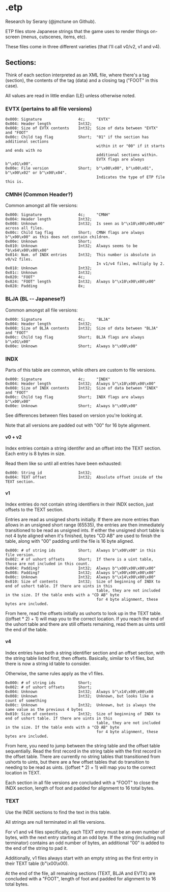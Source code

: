# .etp

Research by Serany (@jmctune on Github).

ETP files store Japanese strings that the game uses to render things on-screen (menus, cutscenes, items, etc).

These files come in three different varieties (that I'll call v0/v2, v1 and v4).

## Sections:

Think of each section interpreted as an XML file, where there's a tag (section), the contents of the tag (data) and a closing tag ("FOOT" in this case).

All values are read in little endian (LE) unless otherwise noted.

### EVTX (pertains to all file versions)

```
0x000: Signature                4c;     "EVTX"
0x004: Header length            Int32;
0x008: Size of EVTX contents    Int32;  Size of data between "EVTX" and "FOOT"
0x00c: Child tag flag           Short;  "01" if the section has additional sections
                                        within it or "00" if it starts and ends with no
                                        additional sections within.
                                        EVTX flags are always b"\x01\x00".
0x00e: File version             Short;  b"\x00\x00", b"\x00\x01", b"\x00\x02" or b"\x00\x04".
                                        Indicates the type of ETP file this is.
```

### CMNH (Common Header?)

Common amongst all file versions:

```
0x000: Signature                4c;     "CMNH"
0x004: Header length            Int32;
0x008: Unknown                  Int32;  Is seen as b"\x10\x00\x00\x00" across all files.
0x00c: Child tag flag           Short;  CMNH flags are always b"\x00\x00" as this does not contain children.
0x00e: Unknown                  Short;
0x010: Unknown                  Int32;  Always seems to be "b\x64\x00\x00\x00"
0x014: Num. of INDX entries     Int32;  This number is absolute in v0/v2 files.
                                        In v1/v4 files, multiply by 2.
0x018: Unknown                  Int32;
0x01c: Unknown                  Int32;
0x020: "FOOT"                   4c;
0x024: "FOOT" length            Int32;  Always b"\x10\x00\x00\x00"
0x028: Padding                  8x;
```

### BLJA (BL -- Japanese?)

Common amongst all file versions:

```
0x000: Signature                4c;     "BLJA"
0x004: Header length            Int32;
0x008: Size of BLJA contents    Int32;  Size of data between "BLJA" and "FOOT"
0x00c: Child tag flag           Short;  BLJA flags are always b"\x01\x00"
0x00e: Unknown                  Short;  Always b"\x00\x00"
```

### INDX

Parts of this table are common, while others are custom to file versions.

```
0x000: Signature                4c;     "INDX"
0x004: Header length            Int32;  Always b"\x10\x00\x00\x00"
0x008: Size of INDX contents    Int32;  Size of data between "INDX" and "FOOT"
0x00c: Child tag flag           Short;  INDX flags are always b"\x00\x00"
0x00e: Unknown                  Short;  Always b"\x00\x00"
```

See differences between files based on version you're looking at.

Note that all versions are padded out with "00" for 16 byte alignment.

#### v0 + v2

Index entries contain a string identifer and an offset into the TEXT section. Each entry is 8 bytes in size.

Read them like so until all entries have been exhausted:

```
0x000: String id                Int32;
0x004: TEXT offset              Int32;  Absolute offset inside of the TEXT section.
```


#### v1

Index entries do not contain string identifiers in their INDX section, just offsets to the TEXT section. 

Entries are read as unsigned shorts initially. If there are more entries than allows in an unsigned short range (65535), the entries are then immediately transitioned to be read as unsigned ints. If either the unsigned short table is not 4 byte aligned when it's finished, bytes "CD AB" are used to finish the table, along with "00" padding until the file is 16 byte aligned.

```
0x000: # of string ids          Short;  Always b"\x00\x00" in this file version.
0x002: # of ushort offsets      Short;  If there is a uint table, those are not included in this count.
0x004: Padding?                 Int32;  Always b"\x00\x00\x00\x00"
0x008: Padding?                 Int32;  Always b"\x00\x00\x00\x00"
0x00c: Unknown                  Int32;  Always b"\x14\x00\x00\x00"
0x010: Size of contents         Int32;  Size of beginning of INDX to end of ushort table. If there are uints in this
                                        table, they are not included in the size. If the table ends with a "CD AB" byte
                                        for 4 byte alignment, these bytes are included.
```

From here, read the offsets initially as ushorts to look up in the TEXT table. ((offset * 2) + 1) will map you to the correct location. If you reach the end of the ushort table and there are still offsets remaining, read them as uints until the end of the table.

#### v4

Index entries have both a string identifier section and an offset section, with the string table listed first, then offsets. Basically, similar to v1 files, but there is now a string id table to consider.

Otherwise, the same rules apply as the v1 files.

```
0x000: # of string ids          Short;
0x002: # of ushort offsets      Short;
0x004: Unknown                  Int32;  Always b"\x14\x00\x00\x00
0x008: Unknown                  Int32;  Unknown, but looks like a count of something
0x00c: Unknown                  Int32;  Unknown, but is always the same value as the previous 4 bytes
0x010: Size of contents         Int32;  Size of beginning of INDX to end of ushort table. If there are uints in this
                                        table, they are not included in the size. If the table ends with a "CD AB" byte
                                        for 4 byte alignment, these bytes are included.
```

From here, you need to jump between the string table and the offset table sequentially. Read the first record in the string table with the first record in the offset table. There are currently no string tables that transitioned from ushorts to uints, but there are a few offset tables that do transition to needing to be read as uints. ((offset * 2) + 1) will map you to the correct location in TEXT.


Each section in all file versions are concluded with a "FOOT" to close the INDX section, length of foot and padded for alignment to 16 total bytes.

### TEXT

Use the INDX sections to find the text in this table.

All strings are null terminated in all file versions.

For v1 and v4 files specifically, each TEXT entry must be an even number of bytes, with the next entry starting at an odd byte. If the string (including null terminator) contains an odd number of bytes, an additional "00" is added to the end of the string to pad it.

Additionally, v1 files always start with an empty string as the first entry in their TEXT table (b"\x00\x00).

At the end of the file, all remaining sections (TEXT, BLJA and EVTX) are concluded with a "FOOT", length of foot and padded for alignment to 16 total bytes.
